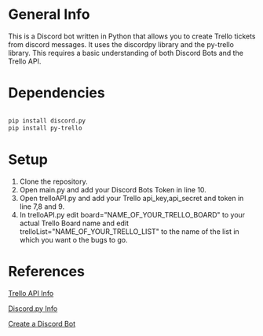 # General Info
This is a Discord bot written in Python that allows you to create Trello tickets from discord messages. It uses the discordpy library and the py-trello library.
This requires a basic understanding of both Discord Bots and the Trello API.

# Dependencies

```bash

pip install discord.py
pip install py-trello

```

# Setup
1. Clone the repository.
2. Open main.py and add your Discord Bots Token in line 10.
3. Open trelloAPI.py and add your Trello api_key,api_secret and token in line 7,8 and 9.
4. In trelloAPI.py edit board="NAME_OF_YOUR_TRELLO_BOARD" to your actual Trello Board name and edit trelloList="NAME_OF_YOUR_TRELLO_LIST" to the name of the list in which you want o the bugs to go.

# References
[Trello API Info](https://developer.atlassian.com/cloud/trello/guides/rest-api/api-introduction/)

[Discord.py Info](https://discordpy.readthedocs.io/en/stable/intro.html)

[Create a Discord Bot](https://discord.com/developers/docs/getting-started)
